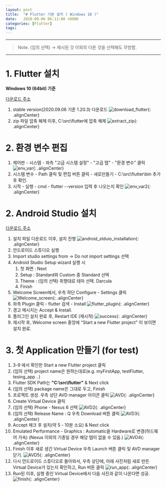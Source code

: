 ```yaml
---
layout: post
title:  "# Flutter 기본 설치 ( Windows 10 )"
date:   2020-09-06 06:11:00 +0900
categories: [Flutter]
tags: 
---
```


---
> Note. (임의 선택) -> 제시된 것 이외의 다른 것을 선택해도 무방함.

---

# 1. Flutter 설치

**Windows 10 (64bit) 기준**

[다운로드 주소](https://flutter.dev/docs/get-started/install/windows)

1. stable version(2020.09.06 기준 1.20.3) 다운로드
![download_flutter](/assets/images/2020-09-06-06-14-05_2020-09-06-flutter_0.md.png){: .alignCenter}
2. zip 파일 압축 해제 이후, C:\src\flutter에 압축 해제
![extract_zip](/assets/images/2020-09-06-06-16-38_2020-09-06-flutter_0.md.png){: .alignCenter}

# 2. 환경 변수 편집

1. 제어판 - 시스템 - 좌측 "고급 시스템 설정" - "고급 탭" - "환경 변수" 클릭
![env_var](/assets/images/2020-09-06-06-33-59_2020-09-06-flutter_0.md.png){: .alignCenter}
2. 시스템 변수 - Path 클릭 및 편집 버튼 클릭 - 새로만들기 - C:\src\flutter\bin 추가 후 확인.
3. 시작 - 실행 - cmd - flutter --version 입력 후 나오는지 확인
![env_var2](/assets/images/2020-09-06-07-08-35_2020-09-06-flutter_0.md.png){: .alignCenter}


# 2. Android Studio 설치

[다운로드 주소](https://developer.android.com/studio?hl=ko)

1. 설치 파일 다운로드 이후, 설치 진행
![android_stduio_installation](/assets/images/2020-09-06-06-19-12_2020-09-06-flutter_0.md.png){: .alignCenter}
2. 안드로이드 스튜디오 실행
3. Import studio settings from -> Do not import settings 선택
4. Android Studio Setup wizard 실행 시  
   1) 첫 화면 : Next  
   2) Setup : Standard와 Custom 중 Standard 선택  
   3) Theme : (임의 선택) 취향대로 테마 선택. Darcula  
   4) Finish  
5. Welcome Screen에서, 우측 하단 Configure - Settings 클릭
![Welcome_screen](/assets/images/2020-09-06-06-37-23_2020-09-06-flutter_0.md.png){: .alignCenter}
6. 좌측 Plugin 클릭 - flutter 검색 - Install
![flutter_plugin](/assets/images/2020-09-06-06-39-13_2020-09-06-flutter_0.md.png){: .alignCenter}
7. 경고 메시지는 Accept & Install.
8. 플러그인 설치 완료 후, Restart IDE (재시작)
![success](/assets/images/2020-09-06-06-41-35_2020-09-06-flutter_0.md.png){: .alignCenter}
9. 재시작 후, Welcome screen 중앙에 "Start a new Flutter project" 이 보이면 설치 완료.


# 3. 첫 Application 만들기 (for test)

1. 3-9 에서 확인한 Start a new Flutter project 클릭
2. (임의 선택) project name은 원하는대로(e.g. myFirstApp, testFlutter, tesing_app ..)
3. Flutter SDK Path는 **"C:\src\flutter"** & Next click
4. (임의 선택) package name은 그대로 두고, Finish
5. 프로젝트 생성. 우측 상단 AVD manager 아이콘 클릭
![AVD](/assets/images/2020-09-06-06-48-45_2020-09-06-flutter_0.md.png){: .alignCenter}
6. Create Virtual Device 클릭
7. (임의 선택) Phone - Nexus 6 선택
![AVD2](/assets/images/2020-09-06-06-51-13_2020-09-06-flutter_0.md.png){: .alignCenter}
8. (임의 선택) Release Name : Q 우측 Download 버튼 클릭
![AVD3](/assets/images/2020-09-06-06-54-56_2020-09-06-flutter_0.md.png){: .alignCenter}
9. Accept 체크 후 설치(약 5 - 10분 소요) & Next click
10. Emulated Performance - Graphics : Automatic을 Hardware로 변경(하드웨어 가속) (Nexus 이외의 기종일 경우 해당 탭이 없을 수 있음.)
![AVD4](/assets/images/2020-09-06-06-57-37_2020-09-06-flutter_0.md.png){: .alignCenter}
11. Finish 이후 새로 생긴 Virtual Device 우측 Launch 버튼 클릭 및 AVD manager 닫기.
![AVD5](/assets/images/2020-09-06-07-02-42_2020-09-06-flutter_0.md.png){: .alignCenter}
12. 다시 안드로이드 스튜디오로 돌아와서, 우측 상단에, 아래 사진처럼 새로 만든 Virtual Device가 있는지 확인하고, Run 버튼 클릭
![run_app](/assets/images/2020-09-06-07-16-21_2020-09-06-flutter_0.md.png){: .alignCenter}
13. Run된 이후, 실행 중인 Virtual Device에서 다음 사진과 같이 나온다면 성공.
![finish](/assets/images/2020-09-06-07-10-59_2020-09-06-flutter_0.md.png){: .alignCenter}